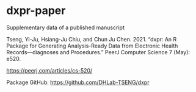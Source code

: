 # dxpr-paper
Supplementary data of a published manuscript

Tseng, Yi-Ju, Hsiang-Ju Chiu, and Chun Ju Chen. 2021. “dxpr: An R Package for Generating Analysis-Ready Data from Electronic Health Records—diagnoses and Procedures.” PeerJ Computer Science 7 (May): e520.

https://peerj.com/articles/cs-520/

Package GitHub: https://github.com/DHLab-TSENG/dxpr

